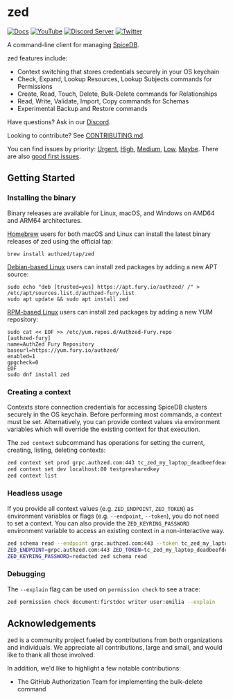 # zed

[![Docs](https://img.shields.io/badge/docs-authzed.com-%234B4B6C "Authzed Documentation")](https://authzed.com/docs)
[![YouTube](https://img.shields.io/youtube/channel/views/UCFeSgZf0rPqQteiTQNGgTPg?color=%23F40203&logo=youtube&style=flat-square&label=YouTube "Authzed YouTube Channel")](https://www.youtube.com/channel/UCFeSgZf0rPqQteiTQNGgTPg)
[![Discord Server](https://img.shields.io/discord/844600078504951838?color=7289da&logo=discord "Discord Server")](https://authzed.com/discord)
[![Twitter](https://img.shields.io/badge/twitter-%40authzed-1D8EEE?logo=twitter "@authzed on Twitter")](https://twitter.com/authzed)

A command-line client for managing [SpiceDB].

[SpiceDB]: https://github.com/authzed/spicedb

zed features include:

- Context switching that stores credentials securely in your OS keychain
- Check, Expand, Lookup Resources, Lookup Subjects commands for Permissions
- Create, Read, Touch, Delete, Bulk-Delete commands for Relationships
- Read, Write, Validate, Import, Copy commands for Schemas
- Experimental Backup and Restore commands

Have questions? Ask in our [Discord].

Looking to contribute? See [CONTRIBUTING.md].

You can find issues by priority: [Urgent], [High], [Medium], [Low], [Maybe].
There are also [good first issues].

[Discord]: https://authzed.com/discord
[CONTRIBUTING.md]: https://github.com/authzed/spicedb/blob/main/CONTRIBUTING.md
[Urgent]: https://github.com/authzed/spicedb/labels/priority%2F0%20urgent
[High]: https://github.com/authzed/spicedb/labels/priority%2F1%20high
[Medium]: https://github.com/authzed/spicedb/labels/priority%2F2%20medium
[Low]: https://github.com/authzed/spicedb/labels/priority%2F3%20low
[Maybe]: https://github.com/authzed/spicedb/labels/priority%2F4%20maybe
[good first issues]: https://github.com/authzed/spicedb/labels/hint%2Fgood%20first%20issue

## Getting Started

### Installing the binary

Binary releases are available for Linux, macOS, and Windows on AMD64 and ARM64 architectures.

[Homebrew] users for both macOS and Linux can install the latest binary releases of zed using the official tap:

```command
brew install authzed/tap/zed
```

[Debian-based Linux] users can install zed packages by adding a new APT source:

```command
sudo echo "deb [trusted=yes] https://apt.fury.io/authzed/ /" > /etc/apt/sources.list.d/authzed-fury.list
sudo apt update && sudo apt install zed
```

[RPM-based Linux] users can install zed packages by adding a new YUM repository:

```command
sudo cat << EOF >> /etc/yum.repos.d/Authzed-Fury.repo
[authzed-fury]
name=AuthZed Fury Repository
baseurl=https://yum.fury.io/authzed/
enabled=1
gpgcheck=0
EOF
sudo dnf install zed
```

[homebrew]: https://docs.authzed.com/spicedb/installing#brew
[Debian-based Linux]: https://en.wikipedia.org/wiki/List_of_Linux_distributions#Debian-based
[RPM-based Linux]: https://en.wikipedia.org/wiki/List_of_Linux_distributions#RPM-based

### Creating a context

Contexts store connection credentials for accessing SpiceDB clusters securely in the OS keychain.
Before performing most commands, a context must be set.
Alternatively, you can provide context values via environment variables which will override the existing context for that execution.

The `zed context` subcommand has operations for setting the current, creating, listing, deleting contexts:

```sh
zed context set prod grpc.authzed.com:443 tc_zed_my_laptop_deadbeefdeadbeefdeadbeefdeadbeef
zed context set dev localhost:80 testpresharedkey
zed context list
```

### Headless usage

If you provide all context values (e.g. `ZED_ENDPOINT`, `ZED_TOKEN`) as environment variables or flags (e.g. `--endpoint`, `--token`), you do not need to set a context.
You can also provide the `ZED_KEYRING_PASSWORD` environment variable to access an existing context in a non-interactive way.

```sh
zed schema read --endpoint grpc.authzed.com:443 --token tc_zed_my_laptop_deadbeefdeadbeef
ZED_ENDPOINT=grpc.authzed.com:443 ZED_TOKEN=tc_zed_my_laptop_deadbeefdeadbeef zed schema read
ZED_KEYRING_PASSWORD=redacted zed schema read
```

### Debugging

The `--explain` flag can be used on `permission check` to see a trace:

```sh
zed permission check document:firstdoc writer user:emilia --explain
```

## Acknowledgements

zed is a community project fueled by contributions from both organizations and individuals.
We appreciate all contributions, large and small, and would like to thank all those involved.

In addition, we'd like to highlight a few notable contributions:

- The GitHub Authorization Team for implementing the bulk-delete command
